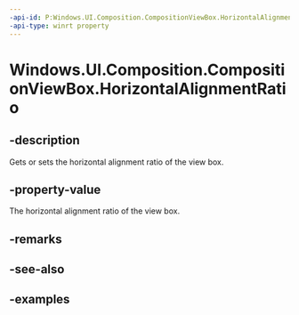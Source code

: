```yaml
---
-api-id: P:Windows.UI.Composition.CompositionViewBox.HorizontalAlignmentRatio
-api-type: winrt property
---
```


<!-- Property syntax.
public float HorizontalAlignmentRatio { get;  set; }
-->

# Windows.UI.Composition.CompositionViewBox.HorizontalAlignmentRatio

## -description

Gets or sets the horizontal alignment ratio of the view box.



## -property-value

The horizontal alignment ratio of the view box.

## -remarks

## -see-also

## -examples

